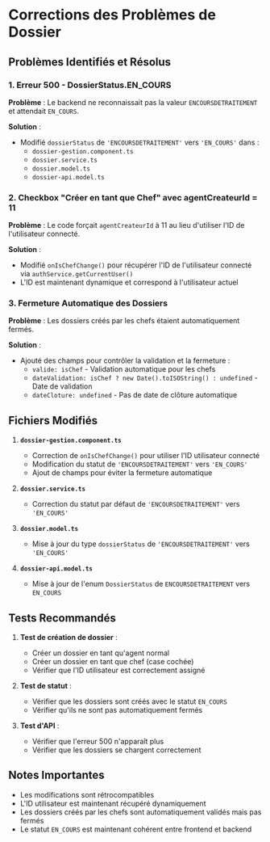 # Corrections des Problèmes de Dossier

## Problèmes Identifiés et Résolus

### 1. Erreur 500 - DossierStatus.EN_COURS
**Problème** : Le backend ne reconnaissait pas la valeur `ENCOURSDETRAITEMENT` et attendait `EN_COURS`.

**Solution** :
- Modifié `dossierStatus` de `'ENCOURSDETRAITEMENT'` vers `'EN_COURS'` dans :
  - `dossier-gestion.component.ts`
  - `dossier.service.ts`
  - `dossier.model.ts`
  - `dossier-api.model.ts`

### 2. Checkbox "Créer en tant que Chef" avec agentCreateurId = 11
**Problème** : Le code forçait `agentCreateurId` à 11 au lieu d'utiliser l'ID de l'utilisateur connecté.

**Solution** :
- Modifié `onIsChefChange()` pour récupérer l'ID de l'utilisateur connecté via `authService.getCurrentUser()`
- L'ID est maintenant dynamique et correspond à l'utilisateur actuel

### 3. Fermeture Automatique des Dossiers
**Problème** : Les dossiers créés par les chefs étaient automatiquement fermés.

**Solution** :
- Ajouté des champs pour contrôler la validation et la fermeture :
  - `valide: isChef` - Validation automatique pour les chefs
  - `dateValidation: isChef ? new Date().toISOString() : undefined` - Date de validation
  - `dateCloture: undefined` - Pas de date de clôture automatique

## Fichiers Modifiés

1. **`dossier-gestion.component.ts`**
   - Correction de `onIsChefChange()` pour utiliser l'ID utilisateur connecté
   - Modification du statut de `'ENCOURSDETRAITEMENT'` vers `'EN_COURS'`
   - Ajout de champs pour éviter la fermeture automatique

2. **`dossier.service.ts`**
   - Correction du statut par défaut de `'ENCOURSDETRAITEMENT'` vers `'EN_COURS'`

3. **`dossier.model.ts`**
   - Mise à jour du type `dossierStatus` de `'ENCOURSDETRAITEMENT'` vers `'EN_COURS'`

4. **`dossier-api.model.ts`**
   - Mise à jour de l'enum `DossierStatus` de `ENCOURSDETRAITEMENT` vers `EN_COURS`

## Tests Recommandés

1. **Test de création de dossier** :
   - Créer un dossier en tant qu'agent normal
   - Créer un dossier en tant que chef (case cochée)
   - Vérifier que l'ID utilisateur est correctement assigné

2. **Test de statut** :
   - Vérifier que les dossiers sont créés avec le statut `EN_COURS`
   - Vérifier qu'ils ne sont pas automatiquement fermés

3. **Test d'API** :
   - Vérifier que l'erreur 500 n'apparaît plus
   - Vérifier que les dossiers se chargent correctement

## Notes Importantes

- Les modifications sont rétrocompatibles
- L'ID utilisateur est maintenant récupéré dynamiquement
- Les dossiers créés par les chefs sont automatiquement validés mais pas fermés
- Le statut `EN_COURS` est maintenant cohérent entre frontend et backend









